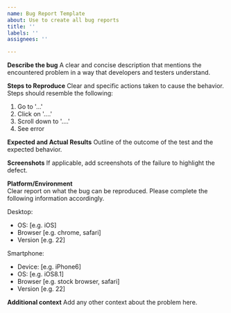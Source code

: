 ```yaml
---
name: Bug Report Template
about: Use to create all bug reports
title: ''
labels: ''
assignees: ''

---
```


**Describe the bug**
A clear and concise description that mentions the encountered problem in a way that developers and testers understand.

**Steps to Reproduce**
Clear and specific actions taken to cause the behavior. Steps should resemble the following:
1. Go to '...'
2. Click on '....'
3. Scroll down to '....'
4. See error

**Expected and Actual Results**
Outline of the outcome of the test and the expected behavior. 

**Screenshots**
If applicable, add screenshots of the failure to highlight the defect.

**Platform/Environment**  
Clear report on what the bug can be reproduced. Please complete the following information accordingly.

Desktop:
- OS: [e.g. iOS]
- Browser [e.g. chrome, safari]
- Version [e.g. 22]

Smartphone:
- Device: [e.g. iPhone6]
- OS: [e.g. iOS8.1]
- Browser [e.g. stock browser, safari]
- Version [e.g. 22]

**Additional context**
Add any other context about the problem here.
